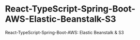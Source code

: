 # React-TypeScript-Spring-Boot-AWS-Elastic-Beanstalk-S3
React-TypeScript-Spring-Boot-AWS: Elastic Beanstalk &amp; S3
